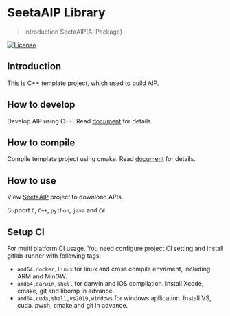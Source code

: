 # SeetaAIP Library
> Introduction SeetaAIP(AI Package)

[![License](https://img.shields.io/badge/license-BSD-blue.svg)](LICENSE)

## Introduction

This is C++ template project, which used to build AIP.

## How to develop

Develop AIP using C++. Read [document](README.cmake.md) for details.

## How to compile

Compile template project using cmake. Read [document](README.cmake.md) for details.

## How to use

View [SeetaAIP](https://gitlab.seetatech.com/SeetaAIoTBase/SeetaAIP) project to download APIs.

Support `C`, `C++`, `python`, `java` and `C#`.

## Setup CI

For multi platform CI usage. You need configure project CI setting and install gitlab-runner with following tags.

- `amd64,docker,linux` for linux and cross compile envriment, including ARM and MinGW.
- `amd64,darwin,shell` for darwin and IOS compilation. Install Xcode, cmake, git and libomp in advance.
- `amd64,cuda,shell,vs2019,windows` for windows apllication. Install VS, cuda, pwsh, cmake and git in advance.

